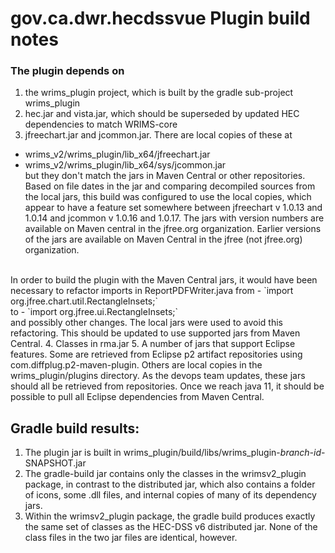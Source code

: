 # gov.ca.dwr.hecdssvue Plugin build notes

### The plugin depends on 
1. the wrims_plugin project, which is built by the gradle sub-project wrims_plugin
2. hec.jar and vista.jar, which should be superseded by updated HEC dependencies to match WRIMS-core
3. jfreechart.jar and jcommon.jar. There are local copies of these at 
  - wrims_v2/wrims_plugin/lib_x64/jfreechart.jar
  - wrims_v2/wrims_plugin/lib_x64/sys/jcommon.jar<br>
but they don't match the jars in Maven Central or other repositories. Based on 
file dates in the jar and comparing decompiled sources from the local jars, this 
build was configured to use the local copies, which appear to have a feature set 
 somewhere between jfreechart v 1.0.13 and 1.0.14 and jcommon v 1.0.16 and 1.0.17. 
The jars with version numbers are available on Maven central in the jfree.org 
organization. Earlier versions of the jars are available on Maven Central in the 
jfree (not jfree.org) organization.
<br>
In order to build the plugin with the Maven Central jars, it would have been necessary to 
refactor imports in ReportPDFWriter.java from
  - `import org.jfree.chart.util.RectangleInsets;`
<br>to
  - `import org.jfree.ui.RectangleInsets;`<br>
and possibly other changes. The local jars were used to avoid this refactoring. 
This should be updated to use supported jars from Maven Central. 
4. Classes in rma.jar
5. A number of jars that support Eclipse features. Some are retrieved from Eclipse 
p2 artifact repositories using com.diffplug.p2-maven-plugin. Others are local copies in 
the wrims_plugin/plugins directory. As the devops team updates, these jars should all be 
retrieved from repositories. Once we reach java 11, it should be possible to pull all 
Eclipse dependencies from Maven Central.

## Gradle build results:
1. The plugin jar is built in wrims_plugin/build/libs/wrims_plugin-*branch-id*-SNAPSHOT.jar
2. The gradle-build jar contains only the classes in the wrimsv2_plugin package, in contrast to 
the distributed jar, which also contains a folder of icons, some .dll files, and 
internal copies of many of its dependency jars.
3. Within the wrimsv2_plugin package, the gradle build produces exactly the same set of 
classes as the HEC-DSS v6 distributed jar. None of the class files in the two jar files are
identical, however.
